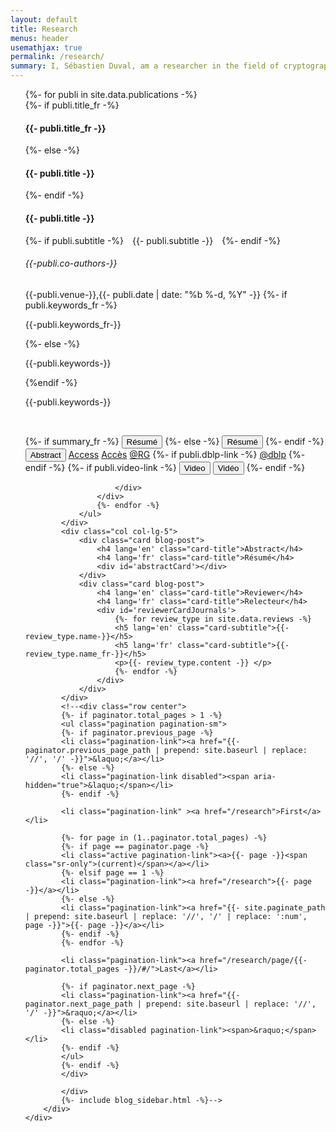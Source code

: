```yaml
---
layout: default
title: Research
menus: header
usemathjax: true
permalink: /research/
summary: I, Sébastien Duval, am a researcher in the field of cryptography (member of the International Association for Cryptographic Research IACR). I publish in international journals and peer-reviewed conferences with program commitees, from generalist ones such as CRYPTO to specialist ones such as IACR Transactions on Symmetric Cryptology and IEEE-IT. The topics of my research are symmetric cryptography, side-channel analysis and evaluation, security standardisation and Internet-of-Things security. I also contribute to the peer-reviewing effort by being a reviewer in several program commitees of journals and conferences, and I discuss my research in seminars, conferences, talks and other venues.
---
```


<script>
    function changeAbstract(text) {
    document.getElementById('abstractCard').setAttribute('style', 'white-space: pre-line;');
    document.getElementById('abstractCard').textContent = text;
    }
</script>
<div class="container-fluid">
    <div class="row" id="blog-posts-container">
        <div class="col col-lg-6">
            <ul>
                {%- for publi in site.data.publications -%}
                <div class="card blog-post" id="{{-publi.id-}}">
                    <!--<img class="card-img-top" src="{{-site.url-}}{{-site.baseurl-}}{{- publi.thumbnail -}}">-->
                    <div class="card-body center">
                        <!-- <img src="{{-site.url-}}{{-site.baseurl-}}/assets/img/{{- site.author_logo -}}" class="author-profile-img"> -->
                        {%- if publi.title_fr -%}
                        <h4 lang='fr' class="card-title">{{- publi.title_fr -}}</h4>
                        {%- else -%}
                        <h4 lang='fr' class="card-title">{{- publi.title -}}</h4>
                        {%- endif -%}
                        <h4 lang='en' class="card-title">{{- publi.title -}}</h4>
                        {%- if publi.subtitle -%}
                        <h7 class="card-subtitle" style="padding: 10px">{{- publi.subtitle -}}</h7>
                        {%- endif -%}
                        <h6> {{-publi.co-authors-}} </h6>
                        <h7 class="card-subtitle mb-2 text-muted">{{-publi.venue-}},{{- publi.date | date: "%b %-d, %Y" -}}</h7>
                        {%- if publi.keywords_fr -%}
                        <p lang='fr'> {{-publi.keywords_fr-}} </p>
                        {%- else -%}
                        <p lang='fr'> {{-publi.keywords-}} </p>                        
                        {%endif -%}
                        <p lang='en'> {{-publi.keywords-}} </p>
                        <br>
                            <p class="profile-links">
                                {%- if summary_fr -%}
                                <button lang='fr' class="btn btn-dark btn-lg" onclick="changeAbstract('{{-publi.summary_fr-}}')" href="#abstractCard">Résumé</button>
                                {%- else -%}
                                <button lang='fr' class="btn btn-dark btn-lg" onclick="changeAbstract('{{-publi.summary-}}')" href="#abstractCard">Résumé</button>
                                {%- endif -%}
                                <button lang='en' class="btn btn-dark btn-lg" onclick="changeAbstract('{{-publi.summary-}}')" href="#abstractCard">Abstract</button>
                                <a lang='en' href="{{- publi.doi -}}" rel="noopener noreferrer" target=_blank data-disqus-identifier="{{- publi.url -}}" class="btn btn-dark btn-lg">Access</a>
                                <a lang='fr' href="{{- publi.doi -}}" rel="noopener noreferrer" target=_blank data-disqus-identifier="{{- publi.url -}}" class="btn btn-dark btn-lg">Accès</a>
                                <a href="{{- publi.rg-link -}}" rel="noopener noreferrer" target=_blank data-disqus-identifier="{{- publi.url -}}" class="btn btn-dark btn-lg">@RG</a>
                                {%- if publi.dblp-link -%}
                                <a href="{{- publi.dblp-link -}}" rel="noopener noreferrer" target=_blank data-disqus-identifier="{{- publi.url -}}" class="btn btn-dark btn-lg">@dblp</a>
                                {%- endif -%}
                                {%- if publi.video-link -%}
                                <button lang='en' href="{{- publi.video-link -}}" rel="noopener noreferrer" data-disqus-identifier="{{- publi.url -}}" target="_blank" class="btn btn-dark btn-lg">Video</button>
                                <button lang='fr' href="{{- publi.video-link -}}" rel="noopener noreferrer" data-disqus-identifier="{{- publi.url -}}" target="_blank" class="btn btn-dark btn-lg">Vidéo</button>
                                {%- endif -%}
                            </p>
                            
                        </div>
                    </div>
                    {%- endfor -%}
                </ul>
            </div>
            <div class="col col-lg-5">
                <div class="card blog-post">
                    <h4 lang='en' class="card-title">Abstract</h4>
                    <h4 lang='fr' class="card-title">Résumé</h4>
                    <div id='abstractCard'></div>
                </div>
                <div class="card blog-post">
                    <h4 lang='en' class="card-title">Reviewer</h4>
                    <h4 lang='fr' class="card-title">Relecteur</h4>
                    <div id='reviewerCardJournals'>
                        {%- for review_type in site.data.reviews -%}
                        <h5 lang='en' class="card-subtitle">{{-review_type.name-}}</h5>
                        <h5 lang='fr' class="card-subtitle">{{-review_type.name_fr-}}</h5>
                        <p>{{- review_type.content -}} </p>
                        {%- endfor -%}
                    </div>
                </div>
            </div>
            <!--<div class="row center">
            {%- if paginator.total_pages > 1 -%}
            <ul class="pagination pagination-sm">
            {%- if paginator.previous_page -%}
            <li class="pagination-link"><a href="{{- paginator.previous_page_path | prepend: site.baseurl | replace: '//', '/' -}}">&laquo;</a></li>
            {%- else -%}
            <li class="pagination-link disabled"><span aria-hidden="true">&laquo;</span></li>
            {%- endif -%}
            
            <li class="pagination-link" ><a href="/research">First</a></li>
            
            {%- for page in (1..paginator.total_pages) -%}
            {%- if page == paginator.page -%}
            <li class="active pagination-link"><a>{{- page -}}<span class="sr-only">(current)</span></a></li>
            {%- elsif page == 1 -%}
            <li class="pagination-link"><a href="/research">{{- page -}}</a></li>
            {%- else -%}
            <li class="pagination-link"><a href="{{- site.paginate_path | prepend: site.baseurl | replace: '//', '/' | replace: ':num', page -}}">{{- page -}}</a></li>
            {%- endif -%}
            {%- endfor -%}
            
            <li class="pagination-link"><a href="/research/page/{{- paginator.total_pages -}}/#/">Last</a></li>
            
            {%- if paginator.next_page -%}
            <li class="pagination-link"><a href="{{- paginator.next_page_path | prepend: site.baseurl | replace: '//', '/' -}}">&raquo;</a></li>
            {%- else -%}
            <li class="disabled pagination-link"><span>&raquo;</span></li>
            {%- endif -%}
            </ul>
            {%- endif -%}
            </div>
            
            </div>
            {%- include blog_sidebar.html -%}-->
        </div>
    </div>
    
    
    
